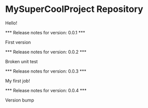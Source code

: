 # MySuperCoolProject Repository

Hello!


*** Release notes for version: 0.0.1 ***

First version

*** Release notes for version: 0.0.2 ***

Broken unit test

*** Release notes for version: 0.0.3 ***

My first job!

*** Release notes for version: 0.0.4 ***

Version bump